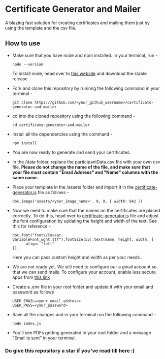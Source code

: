 # Certificate Generator and Mailer 

A blazing fast solution for creating certificates and mailing them just by using the template and the csv file.

## How to use 


* Make sure that you have node and npm installed. In your terminal, run - 
  
  ```
  node --version
  ```
  
  To install node, head over to [this website](https://nodejs.org/en/download/) and download the stable release. 

* Fork and clone this repository by runinng the following command in your terminal - 
  
  ```
  git clone https://github.com/<your_github_username>/certificate-generator-and-mailer
  ```

* cd into the cloned repository using the following command - 
  
  ```
  cd certificate-generator-and-mailer
  ```

* Install all the dependencies using the command -
  
  ```
  npm install
  ```

* You are now ready to generate and send your certificates.

* In the /data folder, replace the participantData.csv file with your own csv file. **Please do not change the name of the file, and make sure that your file must contain "Email Address" and "Name" columns with the same name.** 

* Place your template in the /assets folder and import it in the [certificate-generator.js](certificate-generator.js) file as follows - 
  
  ```
  doc.image('assets/<your_image_name>', 0, 0, { width: 842 })
  ```

* Now we need to make sure that the names on the certificates are placed correctly. To do this, head over to [certificate-generator.js](certificate-generator.js) file and adjust the font configuration by updating the height and width of the text. See this for reference - 

  ```
  doc.font("fonts/Caveat-VariableFont_wght.ttf").fontSize(55).text(name, height, width, {
        align: "left"
  });
  ```
  Here you can pass custom height and width as per your needs. 

* We are not ready yet. We still need to configure our a gmail account so that we can send mails. To configure your account, enable less secure apps from [this link](https://myaccount.google.com/lesssecureapps?pli=1&rapt=AEjHL4NgiAxC39PvaRRM09FKs2vwARyjPiyVKq9CIknGcixOdRwDtAVJNGJg4yA4EO8l4ja3D4SNH49nnjZQ4tYZxmsg0ONa4Q)

* Create a .env file in your root folder and update it with your email and password as follows
  
  ```
  USER_EMAIL=<your_email_address>
  USER_PASS=<your_password>
  ```

* Save all the changes and in your terminal run the following command - 
  ```
  node index.js
  ```

* You'll see PDFs getting generated in your root folder and a message "Email is sent" in your terminal.

### Do give this repository a star if you've read till here :)